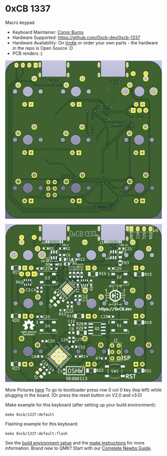 # 0xCB 1337

Macro keypad

* Keyboard Maintainer: [Conor Burns](https://github.com/conor-burns)
* Hardware Supported: https://github.com/0xcb-dev/0xcb-1337
* Hardware Availability: On [tindie](https://www.tindie.com/products/0xcb/0xcb-1337-a-customizable-macro-keyboard-with-qmk/) or order your own parts - the hardware in the repo is Open Source :D
* PCB renders :)

![](https://github.com/0xCB-dev/0xcb-1337/blob/main/PCB/rev3.0/top.png)

![](https://github.com/0xCB-dev/0xcb-1337/blob/main/PCB/rev3.0/bottom.png)

More Pictures [here](https://0xcb.dev/1337/)
To go to bootloader press row 0 col 0 key (top left) while plugging in the board. (Or press the reset button on V2.0 and v3.0)

Make example for this keyboard (after setting up your build environment):

    make 0xcb/1337:default

Flashing example for this keyboard:

    make 0xcb/1337:default:flash

See the [build environment setup](https://docs.qmk.fm/#/getting_started_build_tools) and the [make instructions](https://docs.qmk.fm/#/getting_started_make_guide) for more information. Brand new to QMK? Start with our [Complete Newbs Guide](https://docs.qmk.fm/#/newbs).
